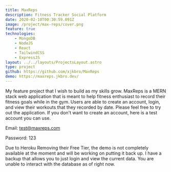 ```yaml
---
title: MaxReps
description: Fitness Tracker Social Platform
date: 2020-02-10T00:30:59.091Z
image: /project/max-reps/cover.png
feature: true
technologies:
    - MongoDB
    - NodeJS
    - React
    - TailwindCSS
    - ExpressJS
layout: ../../layouts/ProjectsLayout.astro
type: project
github: https://github.com/xjkbro/MaxReps
demo: https://maxreps.jkbro.dev/
---
```


My feature project that I wish to build as my skills grow. MaxReps is a MERN stack web application that is meant to help fitness enthusiast to record their fitness goals while in the gym. Users are able to create an account, login, and view their workouts that they recorded by date. Please feel free to try out the application. If you don't want to create an account, here is a test account you can use.

Email: test@maxreps.com

Password: 123

Due to Heroku Removing their Free Tier, the demo is not completely available at the moment and will be working on putting it back up. I have a backup that allows you to just login and view the current data. You are unable to interact with the database as of right now.
